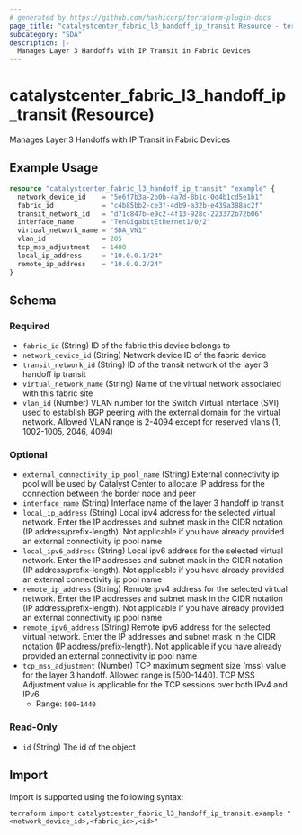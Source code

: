 ```yaml
---
# generated by https://github.com/hashicorp/terraform-plugin-docs
page_title: "catalystcenter_fabric_l3_handoff_ip_transit Resource - terraform-provider-catalystcenter"
subcategory: "SDA"
description: |-
  Manages Layer 3 Handoffs with IP Transit in Fabric Devices
---
```


# catalystcenter_fabric_l3_handoff_ip_transit (Resource)

Manages Layer 3 Handoffs with IP Transit in Fabric Devices

## Example Usage

```terraform
resource "catalystcenter_fabric_l3_handoff_ip_transit" "example" {
  network_device_id    = "5e6f7b3a-2b0b-4a7d-8b1c-0d4b1cd5e1b1"
  fabric_id            = "c4b85bb2-ce3f-4db9-a32b-e439a388ac2f"
  transit_network_id   = "d71c847b-e9c2-4f13-928c-223372b72b06"
  interface_name       = "TenGigabitEthernet1/0/2"
  virtual_network_name = "SDA_VN1"
  vlan_id              = 205
  tcp_mss_adjustment   = 1400
  local_ip_address     = "10.0.0.1/24"
  remote_ip_address    = "10.0.0.2/24"
}
```

<!-- schema generated by tfplugindocs -->
## Schema

### Required

- `fabric_id` (String) ID of the fabric this device belongs to
- `network_device_id` (String) Network device ID of the fabric device
- `transit_network_id` (String) ID of the transit network of the layer 3 handoff ip transit
- `virtual_network_name` (String) Name of the virtual network associated with this fabric site
- `vlan_id` (Number) VLAN number for the Switch Virtual Interface (SVI) used to establish BGP peering with the external domain for the virtual network. Allowed VLAN range is 2-4094 except for reserved vlans (1, 1002-1005, 2046, 4094)

### Optional

- `external_connectivity_ip_pool_name` (String) External connectivity ip pool will be used by Catalyst Center to allocate IP address for the connection between the border node and peer
- `interface_name` (String) Interface name of the layer 3 handoff ip transit
- `local_ip_address` (String) Local ipv4 address for the selected virtual network. Enter the IP addresses and subnet mask in the CIDR notation (IP address/prefix-length). Not applicable if you have already provided an external connectivity ip pool name
- `local_ipv6_address` (String) Local ipv6 address for the selected virtual network. Enter the IP addresses and subnet mask in the CIDR notation (IP address/prefix-length). Not applicable if you have already provided an external connectivity ip pool name
- `remote_ip_address` (String) Remote ipv4 address for the selected virtual network. Enter the IP addresses and subnet mask in the CIDR notation (IP address/prefix-length). Not applicable if you have already provided an external connectivity ip pool name
- `remote_ipv6_address` (String) Remote ipv6 address for the selected virtual network. Enter the IP addresses and subnet mask in the CIDR notation (IP address/prefix-length). Not applicable if you have already provided an external connectivity ip pool name
- `tcp_mss_adjustment` (Number) TCP maximum segment size (mss) value for the layer 3 handoff. Allowed range is [500-1440]. TCP MSS Adjustment value is applicable for the TCP sessions over both IPv4 and IPv6
  - Range: `500`-`1440`

### Read-Only

- `id` (String) The id of the object

## Import

Import is supported using the following syntax:

```shell
terraform import catalystcenter_fabric_l3_handoff_ip_transit.example "<network_device_id>,<fabric_id>,<id>"
```
